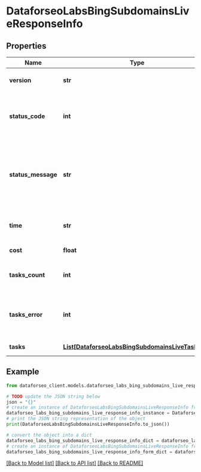 # DataforseoLabsBingSubdomainsLiveResponseInfo


## Properties

Name | Type | Description | Notes
------------ | ------------- | ------------- | -------------
**version** | **str** | the current version of the API | [optional] 
**status_code** | **int** | general status code you can find the full list of the response codes here | [optional] 
**status_message** | **str** | general informational message you can find the full list of general informational messages here | [optional] 
**time** | **str** | total execution time, seconds | [optional] 
**cost** | **float** | total tasks cost, USD | [optional] 
**tasks_count** | **int** | the number of tasks in the tasks array | [optional] 
**tasks_error** | **int** | the number of tasks in the tasks array returned with an error | [optional] 
**tasks** | [**List[DataforseoLabsBingSubdomainsLiveTaskInfo]**](DataforseoLabsBingSubdomainsLiveTaskInfo.md) | array of tasks | [optional] 

## Example

```python
from dataforseo_client.models.dataforseo_labs_bing_subdomains_live_response_info import DataforseoLabsBingSubdomainsLiveResponseInfo

# TODO update the JSON string below
json = "{}"
# create an instance of DataforseoLabsBingSubdomainsLiveResponseInfo from a JSON string
dataforseo_labs_bing_subdomains_live_response_info_instance = DataforseoLabsBingSubdomainsLiveResponseInfo.from_json(json)
# print the JSON string representation of the object
print(DataforseoLabsBingSubdomainsLiveResponseInfo.to_json())

# convert the object into a dict
dataforseo_labs_bing_subdomains_live_response_info_dict = dataforseo_labs_bing_subdomains_live_response_info_instance.to_dict()
# create an instance of DataforseoLabsBingSubdomainsLiveResponseInfo from a dict
dataforseo_labs_bing_subdomains_live_response_info_form_dict = dataforseo_labs_bing_subdomains_live_response_info.from_dict(dataforseo_labs_bing_subdomains_live_response_info_dict)
```
[[Back to Model list]](../README.md#documentation-for-models) [[Back to API list]](../README.md#documentation-for-api-endpoints) [[Back to README]](../README.md)


